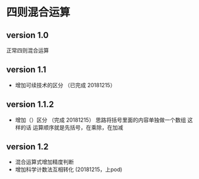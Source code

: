 # 四则混合运算
## version 1.0
正常四则混合运算

## version 1.1
* 增加可续技术的区分    （已完成 20181215）

## version 1.1.2
* 增加（）区分    （完成 20181215）
    思路将括号里面的内容单独做一个数组  这样的话 运算顺序就是先括号，在乘除，在加减
    
## version 1.2
* 混合运算式增加精度判断
* 增加科学计数法互相转化   (20181215，上pod)


    


